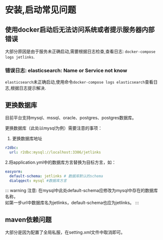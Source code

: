 # 安装,启动常见问题

## 使用docker启动后无法访问系统或者提示服务器内部错误

大部分原因是由于服务未正确启动,需要根据日志检查,查看日志: `docker-compose logs jetlinks`.

### 错误日志: elasticsearch: Name or Service not know

`elasticsearch`未正确启动,使用命令`docker-compose logs elasticsearch`查看日志,根据日志提示解决.

## 更换数据库

目前平台支持mysql、mssql、oracle、postgres、postgres数据库。

更换数据库（此处以mysql为例）需要注意的事项：  

1. 更换数据库地址  
```yaml
r2dbc:
  url: r2dbc:mysql://localhost:3306/jetlinks
```

2.将application.yml中的数据库方言替换为目标方言，如：  

```yaml
easyorm:
  default-schema: jetlinks # 数据库默认的schema
  dialqqect: mysql #数据库方言
```
::: warning 注意:
在mysql中此处default-schema应修改为mysql中存在的数据库名称，  
如第一步url中数据库名为jetlinks，default-schema也应为jetlinks。
:::

## maven依赖问题
大部分是因为配置了全局私服，在setting.xml文件中取消即可。  